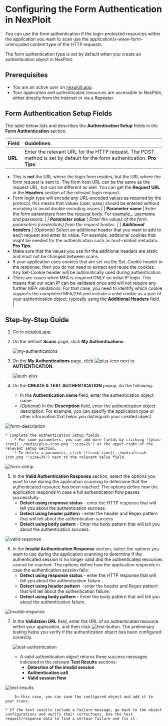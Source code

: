 # Configuring the Form Authentication in NexPloit
You can use the form authentication if the login-protected resources within the application you want to scan use the application/x-www-form-urlencoded content type of the HTTP requests. 

The form authentication type is set by default when you create an authentication object in NexPloit.  

## Prerequisites
*   You are an active user on [nexploit.app](https://nexploit.app/scans).
*   Your application and authenticated resources are accessible to NexPloit, either directly from the Internet or via a Repeater.

## Form Authentication Setup Fields 
The table below lists and describes the **Authentication Setup** fields in the **Form Authentication** section.

| **Field** | **Guidelines** |
| :-- | :-- |
| **URL** | Enter the relevant URL for the HTTP request. The POST method is set by default for the form authentication. **Pro Tips**:
*   This is **not** the URL where the login form resides, but the URL where the form request is sent to. The form host URL can be the same as the request URL, but can be different as well. You can get the **Request URL** in the **Headers** section of the relevant login request.
*   Form login type will encode any URL-encoded values as required by the protocol, this means that values (user, pass) should be entered without encoding to avoid double encoding issues.| 
| **Parameter name** | Enter the form parameters from the request body. For example,_ _username and password. |
| **Parameter value** | Enter the values of the form parameters (credentials) from the request bodies. |
| **Additional headers** | (Optional)_ Select an additional header that you want to add to each request and enter its value. For example, additional cookies that might be needed for the authentication such as host-related metadata. 
**Pro Tips**: 
*   Make sure that the values you use for the additional headers are static and must not be changed between scans. 
*   If your application uses cookies that are set via the Set-Cookie header in the response, then you do not need to extract and reuse the cookies. Any Set-Cookie header will be automatically used during authentication.  
*   There are cases when MFA is required  ONLY on initial IP login. This means that our scan IP can be validated once and will not require any further MFA validations. For that case, you need to identify which cookie supports the completed MFA/2FA and include a valid cookie as a part of your authentication object, typically using the **Additional Headers** field. |

## Step-by-Step Guide
1. Go to [nexploit.app](https://nexploit.app/scans).
2. On the default **Scans** page, click **My Authentications**.

    ![my-authentications](../media/my-authentications.png ':size=45%')

3. On the **My Authentications** page, click ![plus-icon](../media/plus-icon.png ':size=2%') next to **AUTHENTICATION**.

    ![auth-plus](../media/auth-plus.png ':size=45%')

4. On the **CREATE & TEST AUTHENTICATION** popup, do the following:
    *    In the **Authentication name** field, enter the authentication object name.
    *   _(Optional_) In the **Description** field, enter the authentication object description. For example, you can specify the application type or other information that helps you distinguish your created object.

  ![form-description](../media/form-name-description.png ':size=45%')

    * Complete the Authentication Setup fields.
        * For some parameters, you can add more fields by clicking ![plus-icon](../media/plus-icon.png ':size=2%') at the upper-right of the relevant setup section. 
        * To delete a parameter, click ![trash-icon](../media/trash-icon.png ':size=3%') next to the relevant Value field.

   ![form-setup](../media/form-setup.png ':size=45%')

5. In the **Valid Authentication Response** section, select the options you want to use during the application scanning to determine that the authenticated resource has been reached. The options define how the application responds in case a full authentication flow passes successfully:
    *   **Detect using response status** - enter the HTTP response that will tell you about the authentication success.
    *   **Detect using header pattern** - enter the header and Regex pattern that will tell about the authentication success.
    *   **Detect using body pattern** - Enter the body pattern that will tell you about the authentication success.

  ![valid-response](../media/valid-response.png ':size=45%')

6. In the **Invalid Authentication Response** section, select the options you want to use during the application scanning to determine if the authenticated session is no longer valid and the authenticated resources cannot be reached. The options define how the application responds in case the authentication session fails:
    *   **Detect using response status** - enter the HTTP response that will tell you about the authentication failure.
    *   **Detect using header pattern** - enter the header and Regex pattern that will tell about the authentication failure.
    *   **Detect using body pattern** - Enter the body pattern that will tell you about the authentication failure. 

  ![invalid-response](../media/invalid-response.png ':size=45%') 

7. In the **Validation URL** field, enter the URL of an authenticated resource within your application, and then click  ![test-button](../media/test-button.png ':size=17%'). The preliminary testing helps you verify if the authentication object has been configured correctly.

    ![test-authentication](../media/test-authentication.png ':size=45%') 

    *   A valid authentication object returns three success messages indicated in the relevant  **Test Results** sections: 
        *   **Detection of the invalid session**
        *   **Authentication call**
        *   **Valid session flow**

  ![test-results](../media/test-results.png ':size=45%') 

        In this case, you can save the configured object and add it to your scans.

    * If the test results include a failure message, go back to the object configurations and verify their correctness. Use the test request/response data to find a certain failure and fix it.
